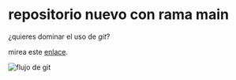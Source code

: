 # repositorio nuevo con rama main

¿quieres dominar el uso de _git_? 

mirea este [enlace](https://osvash.com/git).

![flujo de git](1.png)